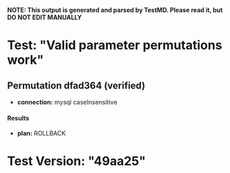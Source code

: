 **NOTE: This output is generated and parsed by TestMD. Please read it, but DO NOT EDIT MANUALLY**

# Test: "Valid parameter permutations work" #

## Permutation dfad364 (verified) ##

- **connection:** mysql caseInsensitive

#### Results ####

- **plan:** ROLLBACK

# Test Version: "49aa25" #